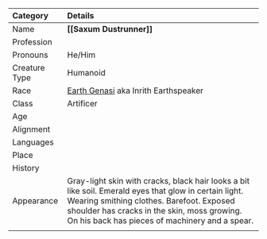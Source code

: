 | Category      | Details                                                                                                                                                                                                                                             |
| :------------ | :-------------------------------------------------------------------------------------------------------------------------------------------------------------------------------------------------------------------------------------------------- |
| Name          | **[[Saxum Dustrunner]]**                                                                                                                                                                                                                            |
| Profession    |                                                                                                                                                                                                                                                     |
| Pronouns      | He/Him                                                                                                                                                                                                                                              |
| Creature Type | Humanoid                                                                                                                                                                                                                                            |
| Race          | [Earth Genasi](https://dnd5e.wikidot.com/lineage:genasi-earth)  aka Inrith Earthspeaker                                                                                                                                                             |
| Class         | Artificer                                                                                                                                                                                                                                           |
| Age           |                                                                                                                                                                                                                                                     |
| Alignment     |                                                                                                                                                                                                                                                     |
| Languages     |                                                                                                                                                                                                                                                     |
| Place         |                                                                                                                                                                                                                                                     |
| History       |                                                                                                                                                                                                                                                     |
| Appearance    | Gray-light skin with cracks, black hair looks a bit like soil. Emerald eyes that glow in certain light. Wearing smithing clothes. Barefoot. Exposed shoulder has cracks in the skin, moss growing. On his back has pieces of machinery and a spear. |
|               |                                                                                                                                                                                                                                                     |

